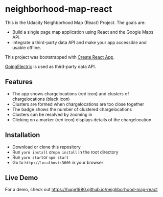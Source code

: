 # neighborhood-map-react
This is the Udacity Neighborhood Map (React) Project. The goals are:
- Build a single page map application using React and the Google Maps API.
- Integrate a third-party data API and make your app accessible and usable offline.

This project was bootstrapped with [Create React App](https://github.com/facebookincubator/create-react-app).

[GoingElectric](https://www.goingelectric.de/stromtankstellen/api/dokumentation/) is used as third-party data API.

## Features
- The app shows chargelocations (red icon) and clusters of chargelocations (black icon)
- Clusters are formed when chargelocations are too close together
- The badge shows the number of clustered chargelocations
- Clusters can be resolved by zooming in
- Clicking on a marker (red icon) displays details of the chargelocation

## Installation
- Download or clone this repository
- Run `yarn install` or`npm install` in the root directory
- Run `yarn start`or `npm start`
- Go to `http://localhost:3000` in your browser

## Live Demo
For a demo, check out https://hupe1980.github.io/neighborhood-map-react
